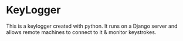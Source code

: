 # KeyLogger
This is a keylogger created with python. It runs on a Django server and allows remote machines to connect to it & monitor keystrokes. 
